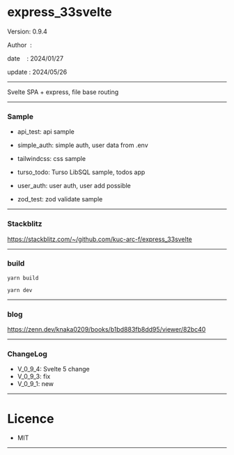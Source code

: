 ﻿# express_33svelte

 Version: 0.9.4

 Author  :

 date    : 2024/01/27

 update : 2024/05/26 

***

Svelte SPA + express, file base routing

***
### Sample

* api_test: api sample

* simple_auth: simple auth, user data from .env 

* tailwindcss: css sample

* turso_todo: Turso LibSQL sample, todos app

* user_auth: user auth, user add possible

* zod_test: zod validate sample

***
### Stackblitz

https://stackblitz.com/~/github.com/kuc-arc-f/express_33svelte

***
### build

```
yarn build

yarn dev
```

***
### blog

https://zenn.dev/knaka0209/books/b1bd883fb8dd95/viewer/82bc40

***
### ChangeLog

* V_0_9_4: Svelte 5 change
* V_0_9_3: fix
* V_0_9_1: new
***
# Licence

* MIT

***

